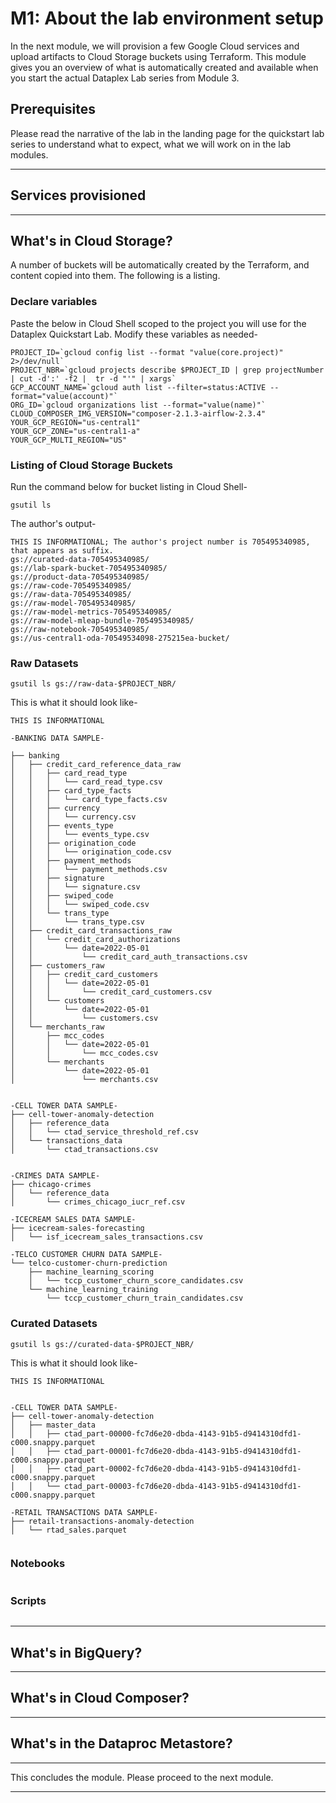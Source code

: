 # M1: About the lab environment setup

In the next module, we will provision a few Google Cloud services and upload artifacts to Cloud Storage buckets using Terraform. This module gives you an overview of what is automatically created and available when you start the actual Dataplex Lab series from Module 3.

## Prerequisites

Please read the narrative of the lab in the landing page for the quickstart lab series to understand what to expect, what we will work on in the lab modules.

<hr>

## Services provisioned

<hr>

## What's in Cloud Storage?

A number of buckets will be automatically created by the Terraform, and content copied into them. The following is a listing.

### Declare variables

Paste the below in Cloud Shell scoped to the project you will use for the Dataplex Quickstart Lab. Modify these variables as needed-
```
PROJECT_ID=`gcloud config list --format "value(core.project)" 2>/dev/null`
PROJECT_NBR=`gcloud projects describe $PROJECT_ID | grep projectNumber | cut -d':' -f2 |  tr -d "'" | xargs`
GCP_ACCOUNT_NAME=`gcloud auth list --filter=status:ACTIVE --format="value(account)"`
ORG_ID=`gcloud organizations list --format="value(name)"`
CLOUD_COMPOSER_IMG_VERSION="composer-2.1.3-airflow-2.3.4"
YOUR_GCP_REGION="us-central1"
YOUR_GCP_ZONE="us-central1-a"
YOUR_GCP_MULTI_REGION="US"
```

### Listing of Cloud Storage Buckets

Run the command below for bucket listing in Cloud Shell-
```
gsutil ls
```

The author's output-
```
THIS IS INFORMATIONAL; The author's project number is 705495340985, that appears as suffix. 
gs://curated-data-705495340985/
gs://lab-spark-bucket-705495340985/
gs://product-data-705495340985/
gs://raw-code-705495340985/
gs://raw-data-705495340985/
gs://raw-model-705495340985/
gs://raw-model-metrics-705495340985/
gs://raw-model-mleap-bundle-705495340985/
gs://raw-notebook-705495340985/
gs://us-central1-oda-70549534098-275215ea-bucket/
```

### Raw Datasets
```
gsutil ls gs://raw-data-$PROJECT_NBR/
```

This is what it should look like-
```
THIS IS INFORMATIONAL

-BANKING DATA SAMPLE-

├── banking
│   ├── credit_card_reference_data_raw
│   │   ├── card_read_type
│   │   │   └── card_read_type.csv
│   │   ├── card_type_facts
│   │   │   └── card_type_facts.csv
│   │   ├── currency
│   │   │   └── currency.csv
│   │   ├── events_type
│   │   │   └── events_type.csv
│   │   ├── origination_code
│   │   │   └── origination_code.csv
│   │   ├── payment_methods
│   │   │   └── payment_methods.csv
│   │   ├── signature
│   │   │   └── signature.csv
│   │   ├── swiped_code
│   │   │   └── swiped_code.csv
│   │   └── trans_type
│   │       └── trans_type.csv
│   ├── credit_card_transactions_raw
│   │   └── credit_card_authorizations
│   │       └── date=2022-05-01
│   │           └── credit_card_auth_transactions.csv
│   ├── customers_raw
│   │   ├── credit_card_customers
│   │   │   └── date=2022-05-01
│   │   │       └── credit_card_customers.csv
│   │   └── customers
│   │       └── date=2022-05-01
│   │           └── customers.csv
│   └── merchants_raw
│       ├── mcc_codes
│       │   └── date=2022-05-01
│       │       └── mcc_codes.csv
│       └── merchants
│           └── date=2022-05-01
│               └── merchants.csv


-CELL TOWER DATA SAMPLE-
├── cell-tower-anomaly-detection
│   ├── reference_data
│   │   └── ctad_service_threshold_ref.csv
│   └── transactions_data
│       └── ctad_transactions.csv


-CRIMES DATA SAMPLE-
├── chicago-crimes
│   └── reference_data
│       └── crimes_chicago_iucr_ref.csv

-ICECREAM SALES DATA SAMPLE-
├── icecream-sales-forecasting
│   └── isf_icecream_sales_transactions.csv

-TELCO CUSTOMER CHURN DATA SAMPLE-
└── telco-customer-churn-prediction
    ├── machine_learning_scoring
    │   └── tccp_customer_churn_score_candidates.csv
    └── machine_learning_training
        └── tccp_customer_churn_train_candidates.csv

```

### Curated Datasets
```
gsutil ls gs://curated-data-$PROJECT_NBR/
```

This is what it should look like-
```
THIS IS INFORMATIONAL


-CELL TOWER DATA SAMPLE-
├── cell-tower-anomaly-detection
│   ├── master_data
│   │   ├── ctad_part-00000-fc7d6e20-dbda-4143-91b5-d9414310dfd1-c000.snappy.parquet
│   │   ├── ctad_part-00001-fc7d6e20-dbda-4143-91b5-d9414310dfd1-c000.snappy.parquet
│   │   ├── ctad_part-00002-fc7d6e20-dbda-4143-91b5-d9414310dfd1-c000.snappy.parquet
│   │   └── ctad_part-00003-fc7d6e20-dbda-4143-91b5-d9414310dfd1-c000.snappy.parquet

-RETAIL TRANSACTIONS DATA SAMPLE-
├── retail-transactions-anomaly-detection
│   └── rtad_sales.parquet


```

### Notebooks
```

```

### Scripts
```

```





<hr>


## What's in BigQuery?

<hr>


## What's in Cloud Composer?


<hr>

## What's in the Dataproc Metastore?



<hr>
This concludes the module. Please proceed to the next module.

<hr>
